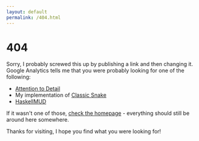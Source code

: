 ```yaml
---
layout: default
permalink: /404.html
---
```


# 404

Sorry, I probably screwed this up by publishing a link and then changing it. Google Analytics tells me that you were probably looking for one of the following:
* [Attention to Detail][atd]
* My implementation of [Classic Snake][snake]
* [HaskellMUD][mud]

If it wasn't one of those, [check the homepage][home] - everything should still be around here somewhere.

Thanks for visiting, I hope you find what you were looking for!

[atd]: /blog/2012/03/27/attention-to-detail/
[snake]: /snake/
[mud]: /mud/
[home]: /